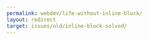 ```yaml
---
permalink: webdev/life-without-inline-block/
layout: redirect
target: issues/old/inline-block-solved/
---
```


